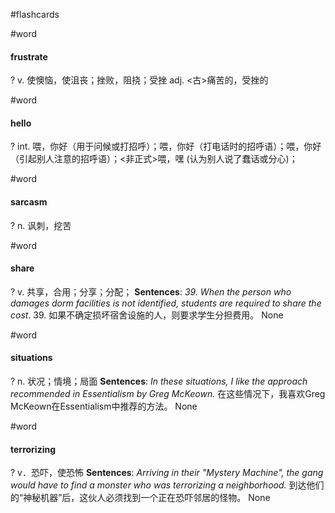 #flashcards

#word
#### frustrate
?
v. 使懊恼，使沮丧；挫败，阻挠；受挫
adj. <古>痛苦的，受挫的

#word
#### hello
?
int. 喂，你好（用于问候或打招呼）；喂，你好（打电话时的招呼语）；喂，你好（引起别人注意的招呼语）；<非正式>喂，嘿 (认为别人说了蠢话或分心)；

#word
#### sarcasm
?
n. 讽刺，挖苦

#word
#### share
?
v. 共享，合用；分享；分配；
**Sentences**:
*39. When the person who damages dorm facilities is not identified, students are required to share the cost.*
39. 如果不确定损坏宿舍设施的人，则要求学生分担费用。
None

#word
#### situations
?
n. 状况；情境；局面
**Sentences**:
*In these situations, I like the approach recommended in Essentialism by Greg McKeown.*
在这些情况下，我喜欢Greg McKeown在Essentialism中推荐的方法。
None

#word
#### terrorizing
?
v．恐吓，使恐怖
**Sentences**:
*Arriving in their "Mystery Machine", the gang would have to find a monster who was terrorizing a neighborhood.*
到达他们的“神秘机器”后，这伙人必须找到一个正在恐吓邻居的怪物。
None

